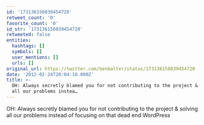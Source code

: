 ```yaml
---
id: '173136156039454720'
retweet_count: '0'
favorite_count: '0'
id_str: '173136156039454720'
retweeted: false
entities:
  hashtags: []
  symbols: []
  user_mentions: []
  urls: []
original_url: https://twitter.com/benbalter/status/173136156039454720
date: '2012-02-24T20:04:10.000Z'
title: >-
  OH: Always secretly blamed you for not contributing to the project & solving
  all our problems instea…
---
```


OH: Always secretly blamed you for not contributing to the project & solving all our problems instead of focusing on that dead end WordPress